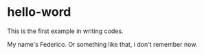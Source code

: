 # hello-word

This is the first example in writing codes.

My name's Federico. Or something like that, i don't remember now.
